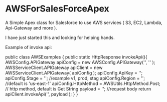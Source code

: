 # AWSForSalesForceApex
 A Simple Apex class for Salesforce to use AWS services ( S3, EC2, Lambda, Api-Gateway and more ).

I have just started this and looking for helping hands.

Example of invoke api:

public class AWSExamples {
    public static HttpResponse invokeApi(){
        AWSConfig.APIGateway apiConfig = new AWSConfig.APIGateway('<your access key>', '<your secret key>' );
        AWSServiceClient.APIGateway apiClient = new AWSServiceClient.APIGateway( apiConfig );
        apiConfig.ApiKey = '<your api key>';
        apiConfig.Stage = '<your stage name>'; //example v1, prod, stag
        apiConfig.Region = '<your region>'; //default is 'us-east-1'
        apiConfig.HttpMethod = AWSUtils.HttpMethod.Post; // http method, default is Get
        String payload = '<your pay load>'; //request body
        return apiClient.invokeApi('<your resource path>', payload );
    }
}
